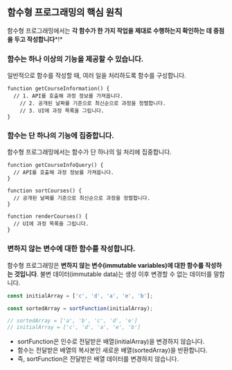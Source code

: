 ## 함수형 프로그래밍의 핵심 원칙

함수형 프로그래밍에서는 **각 함수가 한 가지 작업을 제대로 수행하는지 확인하는 데 중점을 두고 작성합니다***!*

### 함수는 하나 이상의 기능을 제공할 수 있습니다.

일반적으로 함수를 작성할 때, 여러 일을 처리하도록 함수를 구성합니다.

```tsx
function getCourseInformation() {
  // 1. API를 호출해 과정 정보를 가져옵니다.
	// 2. 공개된 날짜를 기준으로 최신순으로 과정을 정렬합니다.
	// 3. UI에 과정 목록을 그립니다.
}
```

### 함수는 단 하나의 기능에 집중합니다.

함수형 프로그래밍에서는 함수가 단 하나의 일 처리에 집중합니다.

```tsx
function getCourseInfoQuery() {
  // API를 호출해 과정 정보를 가져옵니다.
}

function sortCourses() {
  // 공개된 날짜를 기준으로 최신순으로 과정을 정렬합니다.
}

function renderCourses() {
  // UI에 과정 목록을 그립니다.
}
```

### 변하지 않는 변수에 대한 함수를 작성합니다.

함수형 프로그래밍은 **변하지 않는 변수(immutable variables)에 대한 함수를 작성하는 것입니다**. 불변 데이터(immutable data)는 생성 이후 변경할 수 없는 데이터를 말합니다.

```jsx
const initialArray = ['c', 'd', 'a', 'e', 'b'];

const sortedArray = sortFunction(initialArray);

// sortedArray = ['a', 'b', 'c', 'd', 'e']
// initialArray = ['c', 'd', 'a', 'e', 'b']
```

- sortFunction은 인수로 전달받은 배열(initialArray)을 변경하지 않습니다.
- 함수는 전달받은 배열의 복사본인 새로운 배열(sortedArray)을 반환합니다.
- 즉, sortFunction은 전달받은 배열 데이터를 변경하지 않습니다.


